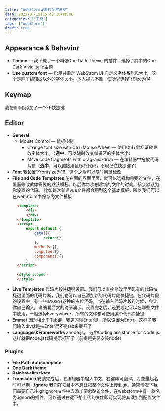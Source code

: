 ```yaml
---
title: "WebStorm设置和配置总结"
date: 2022-07-19T15:48:10+08:00
categories: ["工具"]
tags: ["WebStorm"]
draft: true
---
```


## Appearance & Behavior
- **Theme** — 我下载了一个叫做One Dark Theme 的插件，选择了其中的One Dark Vivid Italic主题
- **Use custom font** — 启用并指定 WebStrom UI 自定义字体系列和大小。这个是除了编辑区以外的字体大小，本人视力不佳，使所以选择了Size为14

## Keymap
我把`重命名`添加了一个F6快捷键
## Editor
- **General**
  - Mouse Control — 鼠标控制
      - Change font size with Ctrl+Mouse Wheel — 使用Ctrl+鼠标滚轮更改字体大小。（**选中**，可以随时改变编辑区的字体大小）
      - Move code fragments with drag-and-drop — 在编辑器中拖放代码片段（**选中**，可以直接用鼠标托代码，不用记住快捷键了）
- **Font** 我设置了fontsize为16，这个之后可以随时用鼠标改
- **File and Code Templates** 在右面的界面里面，就可以选择你需要的文件，在里面修改成你需要的默认模板。以后你每次创建新的文件的时候，都会默认为你设置的代码。
  比如每次新建vue文件都会用到这个基本模板，所以我们可以在webStorm中保存为文件模板
  ```html
    <template>
        <div>
        </div>
    </template>
    <script>
        export default {
            data(){
                return{}
            },
            methods:{},
            computed:{},
            components:{}
        }
    </script>
    
    <style scoped>
    </style>
    ```
- **Live Templates** 代码片段快捷键设置。我们可以直接修改里面现有的代码快捷键里面的代码片断，我们也可以自己添加新的代码片段快捷键。在代码片段的设置中，有一些`$ARRAY$`这种的占位代码，当在输入代码片段的时候，会让你自己输入。详细看后文的动图演示。设置完之后，还要设定可以在哪些文件中使用，一般选择Everywhere，所有的文件都可使用这个代码快捷键
- **Emmet** 因为相比于Tab键，我更习惯Enter键，所以设置为Enter。这样子我们输入div就是按Enter而不是tab来展开了
- **Languages&Frameworks**  >node.js， 选中Coding assistance for Node.js.这样就把node.js代码提示打开了（前提是先要安装node）

### Plugins
- **File Path Autocomplete**
- **One Dark theme**
- **Rainbow Brackets**
- **Translation**
安装完成后，在编辑器中输入中文，右键即可翻译。为变量起名时可以用
-**.ignore**
我们在项目中不想让把某个文件上传到git，通常情况下我们需要自己往.gitignore文件中去添加要忽略的文件，在webstorm中有一款名为.ignore的插件，可以通过右键不想上传的文件即可实现将其添加到配置文件中。